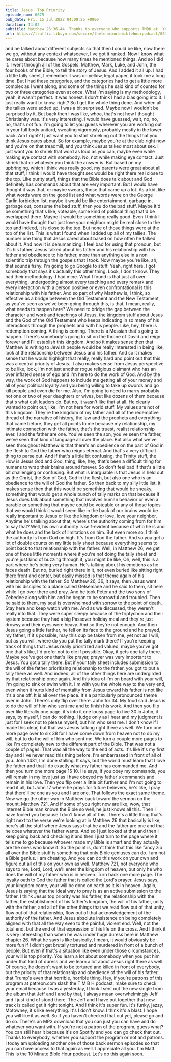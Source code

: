 ```yaml
---
title: Jesus' Top Priority
episode_num: 0675
pub_date: Fri, 15 Jul 2022 04:00:25 +0000
duration: 14:02
subtitle: Matthew 26:36-44  Thanks to everyone who supports TMBH at  You're the reason we can all do this together!  Music written and performed by .
url: https://traffic.libsyn.com/secure/thetenminutebiblehourpodcast/0675_-_Jesus_Top_Priority.mp3
---
```


 and he talked about different subjects so that then I could be like, now there we go, without any context whatsoever, I've got it ranked. Now I know what he cares about because how many times he mentioned things. And so I did it. I went through all of the Gospels. Matthew, Mark, Luke, and John, the four books of the Bible, to tell the story of Jesus. And I added it all up. I had a little tally sheet, I remember it was on yellow, legal paper, it took me a long time. But I had these categories, and the categories had to get a little more complex as I went along, and some of the things he said kind of counted for two or three categories even at once. What I'm saying is my methodology, yeah, it wasn't perfect. It was honest. I don't think I had a bias going into it. I just really want to know, right? So I get the whole thing done. And when all the tallies were added up, I was a bit surprised. Maybe now I wouldn't be surprised by it. But back then I was like, whoa, that's not how I thought Christianity was. It's very interesting. I would have guessed, wait, no, no, no, that's not fun. I'm going to let you guess wherever you are working out in your full body unitard, sweating vigorously, probably mostly in the lower back. Am I right? I just want you to start shrieking out the things that you think Jesus cares about. So for example, maybe you're at the club right now and you're on that treadmill, and you think Jesus talked most about sex. I just want you to shriek that word as loud as you can, maybe even while making eye contact with somebody. No, not while making eye contact. Just shriek that or whatever you think the answer is. But based on my upbringing, which I think was really good, my parents were great about all that stuff, I think I would have thought sex would be right there real close to the top. Like purity stuff, things that the Bible does talk about and God definitely has commands about that are very important. But I would have thought it was that, or maybe swears, those that came up a lot. As a kid, like what words were on the good list and what words were on the George Carlin forbidden list, maybe it would be like entertainment, garbage in, garbage out, consume the bad stuff, then you do the bad stuff. Maybe it'd be something that's like, voteable, some kind of political thing that'd be overlapped there. Maybe it would be something really good. Even I think I would have thought that just love your neighbor might be real close to the top and indeed, it is close to the top. But none of those things were at the top of the list. This is what I found when I added up all of my tallies. The number one thing that Jesus cared about based on how often he talked about it. And now it is dehumanizing. I feel bad for using that pronoun, but it's his father. Jesus talked about his father and his relationship with his father and obedience to his father, more than anything else in a non scientific trip through the gospels that I took. Now maybe you're like, ah, that sounds fishy. I'm going to go Google to stuff. Yeah, right here. I got somebody that says it's actually this other thing. Look, I don't know. They had their methodology. I had mine. What I found is that just all over everything, undergooting almost every teaching and every remark and every interaction with a person positive or even confrontational is this relationship with his father. And so part of why Matthew is, I think, so effective as a bridge between the Old Testament and the New Testament, as you've seen as we've been going through this, is that, I mean, really, what needs to happen here? We need to bridge the gap between the character and work and teachings of Jesus, the kingdom stuff about Jesus and the God of the Old Testament who keeps indicating in so many of his interactions through the prophets and with his people. Like, hey, there is redemption coming. A thing is coming. There is a Messiah that's going to happen. There's somebody's going to sit on the throne of David and reign forever and I'll establish this kingdom. And so it makes sense then that Matthew is writing to Jewish people would be really interested in being like, look at the relationship between Jesus and his father. And so it makes sense that he would highlight that really, really hard and point out that this was a central priority of Jesus. It also makes sense from Jesus perspective to be like, look, I'm not just another rogue religious claimant who has an over inflated sense of ego and I'm here to do the work of God. And by the way, the work of God happens to include me getting all of your money and all of your political loyalty and you being willing to take up swords and go kill people and even die for me. Also, I'm going to need to marry probably not one or two of your daughters or wives, but like dozens of them because that's what cult leaders do. But no, it wasn't like that at all. He clearly wanted to point out, like, I'm not here for world stuff. My values are not of this kingdom. They're the kingdom of my father and all of the redemptive thread of the narrative of history, the law and the prophets and everything that came before, they get all points to me because my relationship, my intimate connection with the father, that's the truest, realist relationship ever. I and the father are one. You've seen the son, you've seen the father, we've seen that kind of language all over the place. But also what we've seen throughout Matthew is that there's an obedience on the part of God in the flesh to God the father who reigns eternal. And that's a very difficult thing to parse out. And if that's a little bit confusing, the Trinity stuff, the How is Jesus God and God, thing, like, hey, that's been a difficult thing for humans to wrap their brains around forever. So don't feel bad if that's a little bit challenging or confusing. But what is inarguable is that Jesus is held out as the Christ, the Son of God, God in the flesh, but also one who is an obedience to the will of God the father. So then back to my silly little list, it makes sense then that this would be something that would be sneaky, something that would get a whole bunch of tally marks on that because if Jesus does talk about something that involves human behavior or even a parable or something that maybe could be voteable or any of those topics that we would think it would seem like in the back of our brains would be really important to Jesus or like the kingdom or love, love your neighbor. Anytime he's talking about that, where's the authority coming from for him to say that? Well, his own authority is self-evident because of who he is and what he does and the lack of limitations on him. But even more so, I think the authority is from God on high. It's from God the father. And so you get a lot of double counts on my little tally sheet because everything seems to point back to that relationship with the father. Well, in Matthew 26, we get one of those little moments where if you're not doing the tally sheet and you're just kind of buzzing through it, you might be like, Oh, well, this is a part where he's being very human. He's talking about his emotions as he faces death. But no, buried right there in it, not even buried like sitting right there front and center, but easily missed is that theme again of his relationship with the father. So Matthew 26, 36, it says, then Jesus went with his disciples to a place called Getsemane and he said to them, sit here while I go over there and pray. And he took Peter and the two sons of Zebedee along with him and he began to be sorrowful and troubled. Then he said to them, my soul is overwhelmed with sorrow to the point of death. Stay here and keep watch with me. And as we discussed, they weren't really into that. They were super sleepy because of the triptychon and their system because they had a big Passover holiday meal and they're just drowsy and their eyes were heavy. And so they're not enough. And then Jesus going a little farther, he fell on its face to the ground and he prayed, my father, if it's possible, may this cup be taken from me, yet not as I will, but as you will, where do you put the tally mark there? If you're keeping track of things that Jesus really prioritized and valued, maybe you've got one that's like, I'd prefer not to die if possible. Okay, it gets one tally there. Maybe you've got one that's like prayer, prayer was very important to Jesus. You got a tally there. But if your tally sheet includes submission to the will of the father prioritizing relationship to the father, you got to put a tally there as well. And indeed, all of the other things here are undergirded by that relationship once again. And this idea of I'm on board with your will, I'm going to sink or swim with it. I'm with you the whole way to the very end, even when it hurts kind of mentality from Jesus toward his father is not like it's a one off. It is all over the place. It's a particularly pronounced theme over in John. There's only flip over there. John for 34. My food said Jesus is to do the will of him who sent me and to finish his work. And then you flip over like literally one page, it's into it one lousy page to five 30 in John, it says, by myself, I can do nothing. I judge only as I hear and my judgment is just for I seek not to please myself, but him who sent me. I don't know if I made this clear, but that was Jesus talking right there as well. We turn one more page over to six 38 for I have come down from heaven not to do my will, but to do the will of him who sent me. We turn a couple more pages to like I'm completely new to the different part of the Bible. That was not a couple of pages. That was all the way to the end of acts. It's like it's my first day and I've never read this thing before. I'm embarrassed in front of all of you. John 1431, I'm done stalling. It says, but the world must learn that I love the father and that I do exactly what my father has commanded me. And then you turn one more page 15 10. He says, if you obey my commands, you will remain in my love just as I have obeyed my father's commands and remain in his love. Then you flip over a little bit further and I'm not going to read it all, but John 17 where he prays for future believers, he's like, I pray that there'll be one as you and I are one. That follows the exact same theme. Now we go the other way in Matthew back toward the sermon on the mount. Matthew 721. And if some of you right now are like, wow, that internet Bible man knows the Bible so well, he just knows all this. Then I have fooled you because I don't know all of this. There's a little thing that's right next to the verse we're looking at in Matthew 26 that basically is like, here's all the stuff where Jesus says that he and the father are one and that he does whatever the father wants. And so I just looked at that and then I keep going back and checking it and then I just turn to the page where it tells me to go because whoever made my Bible is smart and they actually are the ones who know it. So the point is, don't think that this like fancy zip all over the Bible stuff is something that only Bible geniuses can do. I am not a Bible genius. I am cheating. And you can do this work on your own and figure out all of this on your own as well. Matthew 721, not everyone who says to me, Lord, Lord, we'll enter the kingdom of heaven, but only he who does the will of my father who is in heaven. Turn back one more page. The loyalty oath to God the father that is called the Lord's prayer. Jesus says, your kingdom come, your will be done on earth as it is in heaven. Again, Jesus is saying that the ideal way to pray is as an active submission to the father. I think Jesus top priority was his father, the relationship with the father, the establishment of his father's kingdom, the will of his father, unity with the father, and all of the other things that we read flow out of that unity, flow out of that relationship, flow out of that acknowledgement of the authority of the father. And Jesus absolute insistence on being completely aligned with that all the way even to the painful, violent end. Well, not the total end, but the end of that expression of his life on the cross. And I think it is very interesting than when he was under huge duress here in Matthew chapter 26. What he says is like basically, I mean, it would obviously be more fun if I didn't get brutally tortured and murdered in front of a bunch of people. But even if that's a situation like even under those circumstances, your will is top priority. You learn a lot about somebody when you put him under that kind of duress and we learn a lot about Jesus right there as well. Of course, he doesn't want to be tortured and killed in front of everybody, but the priority of that relationship and obedience of the will of his father, that Trump's even that horrible, horrible thing. Hey, if you're patrons of this program at patreon.com slash the T M B H podcast, make sure to check your email because I was a yesterday, I think I sent out the new single from the album that Jeff and I and by that, I always mean overwhelmingly Jeff and I just kind of stood there. The Jeff and I have put together that new track is called get it right tonight. And I think it's super fun. It's funky, jazzy, Motowney, it's like everything. It's I don't know. I think it's a blast. I hope you will like it as well. So if you haven't checked that out yet, please go and do so. There's an MP3 download that you can just you can have and do whatever you want with. If you're not a patron of the program, guess what? You can still hear it because it's on Spotify and you can go check that out. Thanks to everybody, whether you support the program or not and patrons. I today am uploading another one of those back sermon episodes so that you can have access to that again as well. I appreciate all you. I'm Matt. This is the 10 Minute Bible Hour podcast. Let's do this again soon.